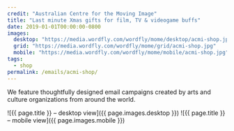 ```yaml
---
credit: "Australian Centre for the Moving Image"
title: "Last minute Xmas gifts for film, TV & videogame buffs"
date: 2019-01-01T00:00:00-0800
images:
  desktop: "https://media.wordfly.com/wordfly/mome/desktop/acmi-shop.jpg"
  grid: "https://media.wordfly.com/wordfly/mome/grid/acmi-shop.jpg"
  mobile: "https://media.wordfly.com/wordfly/mome/mobile/acmi-shop.jpg"
tags:
  - shop
permalink: /emails/acmi-shop/
---
```

We feature thoughtfully designed email campaigns created by arts and culture organizations from around the world.

![{{ page.title }} – desktop view]({{ page.images.desktop }})
![{{ page.title }} – mobile view]({{ page.images.mobile }})
